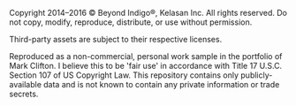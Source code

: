 Copyright 2014–2016 © Beyond Indigo®, Kelasan Inc. All rights reserved. Do not copy, modify, reproduce, distribute, or use without permission.

Third-party assets are subject to their respective licenses.

Reproduced as a non-commercial, personal work sample in the portfolio of Mark Clifton. I believe this to be 'fair use' in accordance with Title 17 U.S.C. Section 107 of US Copyright Law. This repository contains only publicly-available data and is not known to contain any private information or trade secrets.
